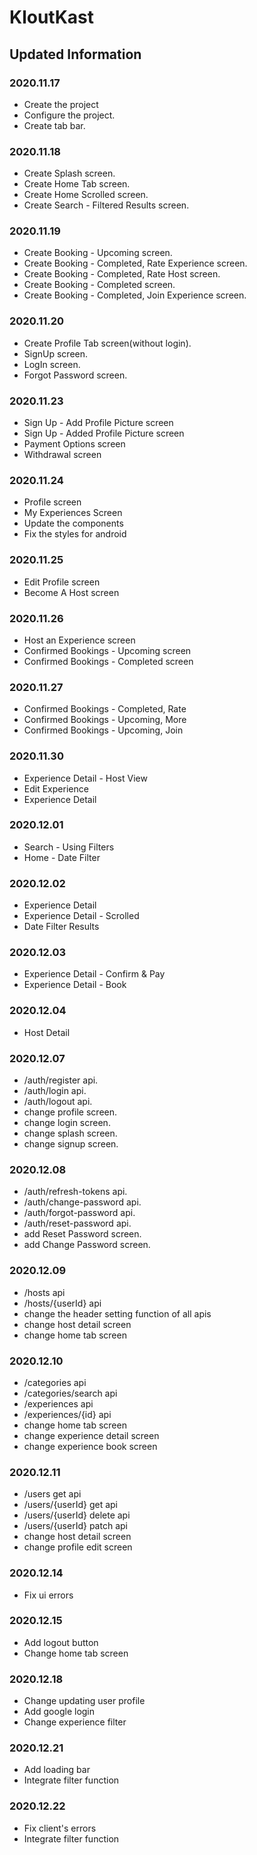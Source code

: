 # KloutKast

## Updated Information

### 2020.11.17
- Create the project
- Configure the project.
- Create tab bar.

### 2020.11.18
- Create Splash screen.
- Create Home Tab screen.
- Create Home Scrolled screen.
- Create Search - Filtered Results screen.

### 2020.11.19
- Create Booking - Upcoming screen.
- Create Booking - Completed, Rate Experience screen.
- Create Booking - Completed, Rate Host screen.
- Create Booking - Completed screen.
- Create Booking - Completed, Join Experience screen.

### 2020.11.20
- Create Profile Tab screen(without login).
- SignUp screen.
- LogIn screen.
- Forgot Password screen.

### 2020.11.23
- Sign Up - Add Profile Picture screen
- Sign Up - Added Profile Picture screen
- Payment Options screen
- Withdrawal screen

### 2020.11.24
- Profile screen
- My Experiences Screen
- Update the components
- Fix the styles for android

### 2020.11.25
- Edit Profile screen
- Become A Host screen

### 2020.11.26
- Host an Experience screen
- Confirmed Bookings - Upcoming screen
- Confirmed Bookings - Completed screen

### 2020.11.27
- Confirmed Bookings - Completed, Rate
- Confirmed Bookings - Upcoming, More
- Confirmed Bookings - Upcoming, Join

### 2020.11.30
- Experience Detail - Host View
- Edit Experience
- Experience Detail

### 2020.12.01
- Search - Using Filters
- Home - Date Filter

### 2020.12.02
- Experience Detail
- Experience Detail - Scrolled
- Date Filter Results

### 2020.12.03
- Experience Detail - Confirm & Pay
- Experience Detail - Book

### 2020.12.04
- Host Detail

### 2020.12.07
- /auth/register api.
- /auth/login api.
- /auth/logout api.
- change profile screen.
- change login screen.
- change splash screen.
- change signup screen.

### 2020.12.08
- /auth/refresh-tokens api.
- /auth/change-password api.
- /auth/forgot-password api.
- /auth/reset-password api.
- add Reset Password screen.
- add Change Password screen. 

### 2020.12.09
- /hosts api
- /hosts/{userId} api
- change the header setting function of all apis
- change host detail screen
- change home tab screen

### 2020.12.10
- /categories api
- /categories/search api
- /experiences api
- /experiences/{id} api
- change home tab screen
- change experience detail screen
- change experience book screen

### 2020.12.11
- /users get api
- /users/{userId} get api
- /users/{userId} delete api
- /users/{userId} patch api
- change host detail screen
- change profile edit screen

### 2020.12.14
- Fix ui errors

### 2020.12.15
- Add logout button
- Change home tab screen

### 2020.12.18
- Change updating user profile
- Add google login
- Change experience filter

### 2020.12.21
- Add loading bar
- Integrate filter function

### 2020.12.22
- Fix client's errors
- Integrate filter function